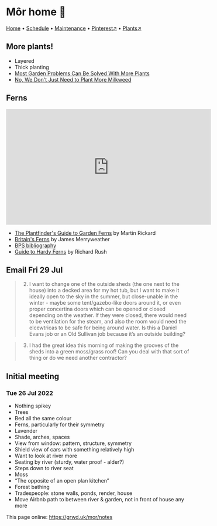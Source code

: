 # Môr home 🏡

[Home](https://grwd.uk/mor/) • [Schedule](https://grwd.uk/mor/schedule) • [Maintenance](https://grwd.uk/mor/management) • [Pinterest↗](https://pinterest.co.uk/NatureWorksGarden/mor) • [Plants↗](https://bit.ly/mor-plants)

## More plants!

* Layered
* Thick planting
* [Most Garden Problems Can Be Solved With More Plants](https://www.monarchgard.com/thedeepmiddle/most-garden-problems-can-be-solved-with-more-plants)
* [No, We Don't Just Need to Plant More Milkweed](https://www.monarchgard.com/thedeepmiddle/no-we-dont-just-need-to-plant-more-milkweed)

## Ferns

<iframe width="560" height="315" src="https://www.youtube.com/embed/9c9Zi3WFVRc" title="YouTube video player" frameborder="0" allow="accelerometer; autoplay; clipboard-write; encrypted-media; gyroscope; picture-in-picture" allowfullscreen></iframe>

* [The Plantfinder's Guide to Garden Ferns](https://www.amazon.co.uk/Plantfinders-Guide-Garden-Martin-Rickard/dp/0881925675) by Martin Rickard
* [Britain's Ferns](https://www.amazon.co.uk/Britains-Clubmosses-Spikemosses-Quillworts-Horsetails/dp/0691180393/) by James Merryweather
* [BPS bibliography](http://www.jaknouse.athens.oh.us/ferns/bookfern.html#garden) 
* [Guide to Hardy Ferns](https://www.amazon.co.uk/Guide-Hardy-Ferns-Special-publication/dp/0950980609) by Richard Rush

## Email Fri 29 Jul

> 2) I want to change one of the outside sheds (the one next to the house) into a decked area for my hot tub, but I want to make it ideally open to the sky in the summer, but close-unable in the winter - maybe some tent/gazebo-like doors around it, or even proper concertina doors which can be opened or closed depending on the weather. If they were closed, there would need to be ventilation for the steam, and also the room would need the elcewtricas to be safe for being around water. Is this a Daniel Evans job or an Old Sullivan job because it’s an outside building?

> 3) I had the great idea this morning of making the grooves of the sheds into a green moss/grass roof! Can you deal with that sort of thing or do we need another contractor?

## Initial meeting 

### Tue 26 Jul 2022

* Nothing spikey
* Trees
* Bed all the same colour
* Ferns, particularly for their symmetry
* Lavender
* Shade, arches, spaces
* View from window: pattern, structure, symmetry
* Shield view of cars with something relatively high
* Want to look at river more
* Seating by river (sturdy, water proof - alder?)
* Steps down to river seat
* Moss
* “The opposite of an open plan kitchen”
* Forest bathing
* Tradespeople: stone walls, ponds, render, house
* Move Airbnb path to between river & garden, not in front of house any more

This page online: <https://grwd.uk/mor/notes>
